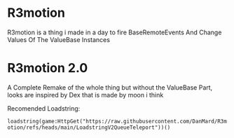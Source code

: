 # R3motion
R3motion is a thing i made in a day to fire BaseRemoteEvents And Change Values Of The ValueBase Instances

# R3motion 2.0

A Complete Remake of the whole thing but without the ValueBase Part, looks are inspired by Dex that is made by moon i think

Recomended Loadstring:

`loadstring(game:HttpGet("https://raw.githubusercontent.com/DanMard/R3motion/refs/heads/main/LoadstringV2QueueTeleport"))()` 
